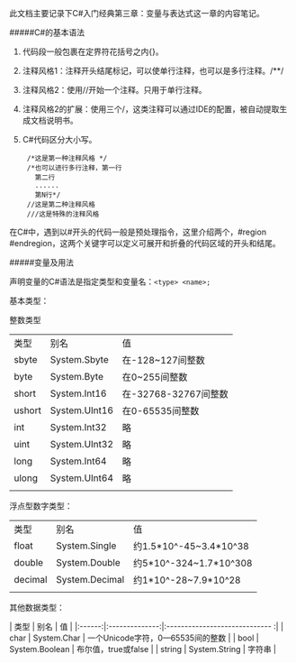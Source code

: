 此文档主要记录下C#入门经典第三章：变量与表达式这一章的内容笔记。

#####C#的基本语法

1. 代码段一般包裹在定界符花括号之内{}。
2. 注释风格1：注释开头结尾标记，可以使单行注释，也可以是多行注释。/**/
3. 注释风格2：使用//开始一个注释。只用于单行注释。
4. 注释风格2的扩展：使用三个/，这类注释可以通过IDE的配置，被自动提取生成文档说明书。
5. C#代码区分大小写。

        /*这是第一种注释风格 */
        /*也可以进行多行注释，第一行
          第二行
          ......
          第N行*/
        //这是第二种注释风格
        ///这是特殊的注释风格

在C#中，遇到以#开头的代码一般是预处理指令，这里介绍两个，#region #endregion，这两个关键字可以定义可展开和折叠的代码区域的开头和结尾。


#####变量及用法

声明变量的C#语法是指定类型和变量名：`<type> <name>;`

基本类型：

整数类型

<link rel="stylesheet" href="https://maxcdn.bootstrapcdn.com/bootstrap/3.3.5/css/bootstrap.min.css">
<table class="table table-bordered table-striped table-condensed">
   <tr>
      <td>&#31867;&#22411;</td>
      <td>&#21035;&#21517;</td>
      <td>&#20540;</td>
   </tr>
   <tr>
      <td>sbyte</td>
      <td>System.Sbyte</td>
      <td>&#22312;-128~127&#38388;&#25972;&#25968;</td>
   </tr>
   <tr>
      <td>byte</td>
      <td>System.Byte</td>
      <td>&#22312;0~255&#38388;&#25972;&#25968;</td>
   </tr>
   <tr>
      <td>short</td>
      <td>System.Int16</td>
      <td>&#22312;-32768-32767&#38388;&#25972;&#25968;</td>
   </tr>
   <tr>
      <td>ushort</td>
      <td>System.UInt16</td>
      <td>&#22312;0-65535&#38388;&#25972;&#25968;</td>
   </tr>
   <tr>
      <td>int</td>
      <td>System.Int32</td>
      <td>&#30053;</td>
   </tr>
   <tr>
      <td>uint</td>
      <td>System.UInt32</td>
      <td>&#30053;</td>
   </tr>
   <tr>
      <td>long</td>
      <td>System.Int64</td>
      <td>&#30053;</td>
   </tr>
   <tr>
      <td>ulong</td>
      <td>System.UInt64</td>
      <td>&#30053;</td>
   </tr>
   <tr>
      <td></td>
   </tr>
</table>

浮点型数字类型：

<table class="table table-bordered table-striped table-condensed">
   <tr>
      <td>&#31867;&#22411;</td>
      <td>&#21035;&#21517;</td>
      <td>&#20540;</td>
   </tr>
   <tr>
      <td>float</td>
      <td>System.Single</td>
      <td>&#32422;1.5*10^-45~3.4*10^38</td>
   </tr>
   <tr>
      <td>double</td>
      <td>System.Double</td>
      <td>&#32422;5*10^-324~1.7*10^308</td>
   </tr>
   <tr>
      <td>decimal</td>
      <td>System.Decimal</td>
      <td>&#32422;1*10^-28~7.9*10^28</td>
   </tr>
   <tr>
      <td></td>
   </tr>
</table>

其他数据类型：

| 类型	 | 别名	          | 值                             |
|:------:|:--------------:|:----------------------------- :|
| char	 | System.Char    | 一个Unicode字符，0—65535间的整数 |
| bool   | System.Boolean | 布尔值，true或false             |
| string | System.String  | 字符串                          |
